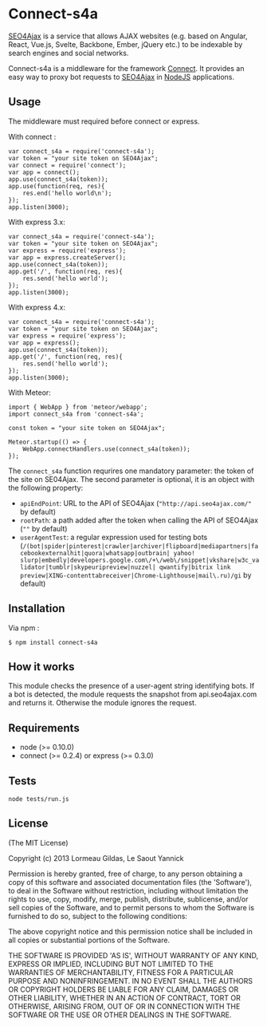 Connect-s4a
=============

[SEO4Ajax](https://www.seo4ajax.com) is a service that allows AJAX websites (e.g. based on Angular, React, Vue.js, Svelte, Backbone, Ember, jQuery etc.) to be indexable by search engines and social networks.

Connect-s4a is a middleware for the framework [Connect](https://github.com/senchalabs/connect). It provides an easy way to proxy bot requests to [SEO4Ajax](https://www.seo4ajax.com) in [NodeJS](https://nodejs.org/) applications.

Usage
-----

The middleware must required before connect or express.

With connect :

    var connect_s4a = require('connect-s4a');
    var token = "your site token on SEO4Ajax";
    var connect = require('connect');
    var app = connect();
    app.use(connect_s4a(token));
    app.use(function(req, res){
        res.end('hello world\n');
    });
    app.listen(3000);

With express 3.x:

    var connect_s4a = require('connect-s4a');
    var token = "your site token on SEO4Ajax";
    var express = require('express');
    var app = express.createServer();
    app.use(connect_s4a(token));
    app.get('/', function(req, res){
        res.send('hello world');
    });
    app.listen(3000);

With express 4.x:

    var connect_s4a = require('connect-s4a');
    var token = "your site token on SEO4Ajax";
    var express = require('express');
    var app = express();
    app.use(connect_s4a(token));
    app.get('/', function(req, res){
        res.send('hello world');
    });
    app.listen(3000);

With Meteor:

    import { WebApp } from 'meteor/webapp';
    import connect_s4a from 'connect-s4a';
    
    const token = "your site token on SEO4Ajax";
    
    Meteor.startup(() => {
        WebApp.connectHandlers.use(connect_s4a(token));    
    });

The `connect_s4a` function requrires one mandatory parameter: the token of the site on SE04Ajax. The second parameter is optional, it is an object with the following property:

- `apiEndPoint`: URL to the API of SEO4Ajax (`"http://api.seo4ajax.com/"` by default)
- `rootPath`: a path added after the token when calling the API of SEO4Ajax (`""` by default)
- `userAgentTest`: a regular expression used for testing bots (`/(bot|spider|pinterest|crawler|archiver|flipboard|mediapartners|facebookexternalhit|quora|whatsapp|outbrain|
yahoo! slurp|embedly|developers.google.com\/+\/web\/snippet|vkshare|w3c_validator|tumblr|skypeuripreview|nuzzel|
qwantify|bitrix link preview|XING-contenttabreceiver|Chrome-Lighthouse|mail\.ru)/gi` by default)

Installation
------------
Via npm :

    $ npm install connect-s4a

How it works
------------

This module checks the presence of a user-agent string identifying bots. If a bot is detected, the module requests the snapshot from api.seo4ajax.com and returns it. Otherwise the module ignores the request.


Requirements
------------

- node (>= 0.10.0)
- connect (>= 0.2.4) or express (>= 0.3.0)


Tests
-----

    node tests/run.js


License
-------

(The MIT License)

Copyright (c) 2013 Lormeau Gildas, Le Saout Yannick

Permission is hereby granted, free of charge, to any person obtaining a copy of this software and associated documentation files (the 'Software'), to deal in the Software without restriction, including without limitation the rights to use, copy, modify, merge, publish, distribute, sublicense, and/or sell copies of the Software, and to permit persons to whom the Software is furnished to do so, subject to the following conditions:

The above copyright notice and this permission notice shall be included in all copies or substantial portions of the Software.

THE SOFTWARE IS PROVIDED 'AS IS', WITHOUT WARRANTY OF ANY KIND, EXPRESS OR IMPLIED, INCLUDING BUT NOT LIMITED TO THE WARRANTIES OF MERCHANTABILITY, FITNESS FOR A PARTICULAR PURPOSE AND NONINFRINGEMENT. IN NO EVENT SHALL THE AUTHORS OR COPYRIGHT HOLDERS BE LIABLE FOR ANY CLAIM, DAMAGES OR OTHER LIABILITY, WHETHER IN AN ACTION OF CONTRACT, TORT OR OTHERWISE, ARISING FROM, OUT OF OR IN CONNECTION WITH THE SOFTWARE OR THE USE OR OTHER DEALINGS IN THE SOFTWARE.

